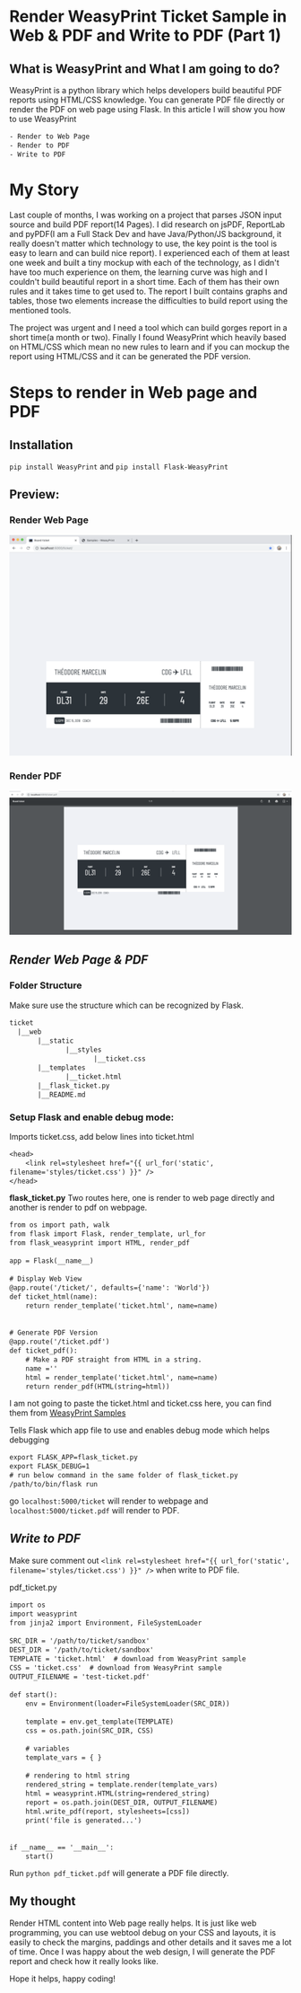 # Render WeasyPrint Ticket Sample in Web & PDF and Write to PDF (Part 1)

## What is WeasyPrint and What I am going to do?
WeasyPrint is a python library which helps developers build beautiful PDF reports using HTML/CSS knowledge. You can
generate PDF file directly or render the PDF on web page using Flask. In this article I will show you how to use WeasyPrint
    
    - Render to Web Page
    - Render to PDF
    - Write to PDF

# My Story 
Last couple of months, I was working on a project that parses JSON input source and build PDF report(14 Pages). I did research on jsPDF, ReportLab and pyPDF(I am a Full Stack Dev and have Java/Python/JS background, it really doesn't matter which technology to use, the key point is the tool is easy to learn and can build nice report). I experienced each of them at least one week and built a tiny mockup with each of the technology, as I didn't have too much experience on them, the learning curve was high and I couldn't build beautiful report in a short time. Each of them has their own rules and it takes time to get used to. The report I built contains graphs and tables, those two elements increase the difficulties to build report using the mentioned tools.

The project was urgent and I need a tool which can build gorges report in a short time(a month or two). Finally I found WeasyPrint which heavily based on HTML/CSS which mean no new rules to learn and if you can mockup the report using HTML/CSS and it can be generated the PDF version.


# Steps to render in Web page and PDF
## Installation
`pip install WeasyPrint` and `pip install Flask-WeasyPrint`

## Preview:

### Render Web Page
![alt text](./images/render-weasyprint/render-web-page.png)

### Render PDF 
![alt text](./images/render-weasyprint/render-pdf.png)

## _Render Web Page & PDF_
### Folder Structure
Make sure use the structure which can be recognized by Flask.
```
ticket
  |__web
       |__static
              |__styles
                     |__ticket.css  
       |__templates
              |__ticket.html
       |__flask_ticket.py
       |__README.md
```

### Setup Flask and enable debug mode:
Imports ticket.css, add below lines into ticket.html 
```
<head>
    <link rel=stylesheet href="{{ url_for('static', filename='styles/ticket.css') }}" />
</head>
```

**flask_ticket.py**
Two routes here, one is render to web page directly and another is render to pdf on webpage.
```
from os import path, walk
from flask import Flask, render_template, url_for
from flask_weasyprint import HTML, render_pdf

app = Flask(__name__)

# Display Web View
@app.route('/ticket/', defaults={'name': 'World'})
def ticket_html(name):
    return render_template('ticket.html', name=name)


# Generate PDF Version
@app.route('/ticket.pdf')
def ticket_pdf():
    # Make a PDF straight from HTML in a string.
    name =''
    html = render_template('ticket.html', name=name)
    return render_pdf(HTML(string=html))
```

I am not going to paste the ticket.html and ticket.css here, you can find them from [WeasyPrint Samples](https://weasyprint.org/samples/)

Tells Flask which app file to use and enables debug mode which helps debugging
```
export FLASK_APP=flask_ticket.py
export FLASK_DEBUG=1
# run below command in the same folder of flask_ticket.py
/path/to/bin/flask run
```

go `localhost:5000/ticket` will render to webpage and `localhost:5000/ticket.pdf` will render to PDF.

## _Write to PDF_
Make sure comment out `<link rel=stylesheet href="{{ url_for('static', filename='styles/ticket.css') }}" />`
when write to PDF file.

pdf_ticket.py
```
import os
import weasyprint
from jinja2 import Environment, FileSystemLoader

SRC_DIR = '/path/to/ticket/sandbox'
DEST_DIR = '/path/to/ticket/sandbox'
TEMPLATE = 'ticket.html'  # download from WeasyPrint sample
CSS = 'ticket.css'  # download from WeasyPrint sample
OUTPUT_FILENAME = 'test-ticket.pdf'

def start():
    env = Environment(loader=FileSystemLoader(SRC_DIR))

    template = env.get_template(TEMPLATE)
    css = os.path.join(SRC_DIR, CSS)
    
    # variables
    template_vars = { }

    # rendering to html string
    rendered_string = template.render(template_vars)
    html = weasyprint.HTML(string=rendered_string)
    report = os.path.join(DEST_DIR, OUTPUT_FILENAME)
    html.write_pdf(report, stylesheets=[css])
    print('file is generated...')


if __name__ == '__main__':
    start()
```

Run `python pdf_ticket.pdf` will generate a PDF file directly.

## My thought
Render HTML content into Web page really helps. It is just like web programming, you can use webtool debug on your CSS and layouts, it is easily to check the margins, paddings and other details and it saves me a lot of time. Once I was happy about the web design, I will generate the PDF report and check how it really looks like.

Hope it helps, happy coding!